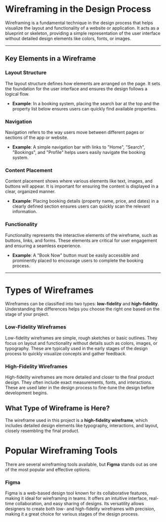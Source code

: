 # Wireframing in the Design Process

Wireframing is a fundamental technique in the design process that helps visualize the layout and functionality of a website or application. It acts as a blueprint or skeleton, providing a simple representation of the user interface without detailed design elements like colors, fonts, or images.

---

## Key Elements in a Wireframe

### Layout Structure
The layout structure defines how elements are arranged on the page. It sets the foundation for the user interface and ensures the design follows a logical flow. 
- **Example**: In a booking system, placing the search bar at the top and the property list below ensures users can quickly find available properties.

### Navigation
Navigation refers to the way users move between different pages or sections of the app or website.
- **Example**: A simple navigation bar with links to "Home", "Search", "Bookings", and "Profile" helps users easily navigate the booking system.

### Content Placement
Content placement shows where various elements like text, images, and buttons will appear. It is important for ensuring the content is displayed in a clear, organized manner.
- **Example**: Placing booking details (property name, price, and dates) in a clearly defined section ensures users can quickly scan the relevant information.

### Functionality
Functionality represents the interactive elements of the wireframe, such as buttons, links, and forms. These elements are critical for user engagement and ensuring a seamless experience.
- **Example**: A "Book Now" button must be easily accessible and prominently placed to encourage users to complete the booking process.

---

# Types of Wireframes

Wireframes can be classified into two types: **low-fidelity** and **high-fidelity**. Understanding the differences helps you choose the right one based on the stage of your project.

### Low-Fidelity Wireframes
Low-fidelity wireframes are simple, rough sketches or basic outlines. They focus on layout and functionality without details such as colors, images, or typography. These are typically used in the early stages of the design process to quickly visualize concepts and gather feedback.

### High-Fidelity Wireframes
High-fidelity wireframes are more detailed and closer to the final product design. They often include exact measurements, fonts, and interactions. These are used later in the design process to fine-tune the design before development begins.

## What Type of Wireframe is Here?

The wireframe used in this project is a **high-fidelity wireframe**, which includes detailed design elements like typography, interactions, and layout, closely resembling the final product.

# Popular Wireframing Tools

There are several wireframing tools available, but **Figma** stands out as one of the most popular and effective options. 

### Figma
Figma is a web-based design tool known for its collaborative features, making it ideal for wireframing in teams. It offers an intuitive interface, real-time collaboration, and easy sharing of designs. Its versatility allows designers to create both low- and high-fidelity wireframes with precision, making it a great choice for various stages of the design process.
